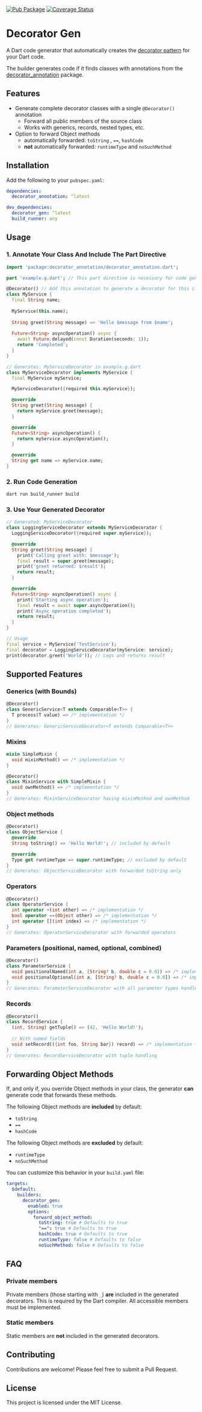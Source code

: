 [![Pub Package](https://img.shields.io/pub/v/decorator_gen.svg)](https://pub.dev/packages/decorator_gen)
[![Coverage Status](https://img.shields.io/codecov/c/github/kcrpslcn/decorator_gen/main.svg)](https://codecov.io/gh/kcrpslcn/decorator_gen)

# Decorator Gen
A Dart code generator that automatically creates the [decorator pattern] for your Dart code.

The builder generates code if it finds classes with annotations from the [decorator_annotation] package.

## Features
- Generate complete decorator classes with a single `@Decorator()` annotation
  - Forward all public members of the source class
  - Works with generics, records, nested types, etc.
- Option to forward Object methods 
  - automatically forwarded: `toString` , `==`, `hashCode`
  - **not** automatically forwarded: `runtimeType` and `noSuchMethod` 

## Installation
Add the following to your `pubspec.yaml`:

```yaml
dependencies:
  decorator_annotation: ^latest

dev_dependencies:
  decorator_gen: ^latest
  build_runner: any
```

## Usage
### 1. Annotate Your Class And Include The Part Directive
```dart
import 'package:decorator_annotation/decorator_annotation.dart';

part 'example.g.dart'; // This part directive is necessary for code generation

@Decorator() // Add this annotation to generate a decorator for this class
class MyService {
  final String name;
  
  MyService(this.name);
  
  String greet(String message) => 'Hello $message from $name';
  
  Future<String> asyncOperation() async {
    await Future.delayed(const Duration(seconds: 1));
    return 'Completed';
  }
}

// Generates: MyServiceDecorator in example.g.dart
class MyServiceDecorator implements MyService {
  final MyService myService;

  MyServiceDecorator({required this.myService});

  @override
  String greet(String message) {
    return myService.greet(message);
  }

  @override
  Future<String> asyncOperation() {
    return myService.asyncOperation();
  }

  @override
  String get name => myService.name;
}
```

### 2. Run Code Generation
```bash
dart run build_runner build
```

### 3. Use Your Generated Decorator
```dart
// Generated: MyServiceDecorator
class LoggingServiceDecorator extends MyServiceDecorator {
  LoggingServiceDecorator({required super.myService});

  @override
  String greet(String message) {
    print('Calling greet with: $message');
    final result = super.greet(message);
    print('greet returned: $result');
    return result;
  }

  @override
  Future<String> asyncOperation() async {
    print('Starting async operation');
    final result = await super.asyncOperation();
    print('Async operation completed');
    return result;
  }
}

// Usage
final service = MyService('TestService');
final decorator = LoggingServiceDecorator(myService: service);
print(decorator.greet('World')); // Logs and returns result
```

## Supported Features
### Generics (with Bounds)
```dart
@Decorator()
class GenericService<T extends Comparable<T>> {
  T process(T value) => /* implementation */
}
// Generates: GenericServiceDecorator<T extends Comparable<T>>
```

### Mixins
```dart
mixin SimpleMixin {
  void mixinMethod() => /* implementation */
}

@Decorator()
class MixinService with SimpleMixin {
  void ownMethod() => /* implementation */
}
// Generates: MixinServiceDecorator having mixinMethod and ownMethod 
```

### Object methods
```dart
@Decorator()
class ObjectService {
  @override
  String toString() => 'Hello World!'; // included by default

  @override
  Type get runtimeType => super.runtimeType; // excluded by default
}
// Generates: ObjectServiceDecorator with forwarded toString only
```


### Operators
```dart
@Decorator()
class OperatorService {
  int operator +(int other) => /* implementation */
  bool operator ==(Object other) => /* implementation */
  int operator [](int index) => /* implementation */
}
// Generates: OperatorServiceDecorator with forwarded operators
```

### Parameters (positional, named, optional, combined)
```dart
@Decorator()
class ParameterService {
  void positionalNamed(int a, {String? b, double c = 0.0}) => /* implementation */
  void positionalOptional(int a, [String? b, double c = 0.0]) => /* implementation */
}
// Generates: ParameterServiceDecorator with all parameter types handled
```

### Records 
```dart
@Decorator()
class RecordService {
  (int, String) getTuple() => (42, 'Hello World!');
  
  // With named fields
  void setRecord(({int foo, String bar}) record) => /* implementation */
}
// Generates: RecordServiceDecorator with tuple handling
```

## Forwarding Object Methods
If, and only if, you override Object methods in your class, 
the generator **can** generate code that forwards these methods.

The following Object methods are **included** by default:
- `toString`
- `==`
- `hashCode`

The following Object methods are **excluded** by default:
- `runtimeType`
- `noSuchMethod`


You can customize this behavior in your `build.yaml` file:

```yaml
targets:
  $default:
    builders:
      decorator_gen:
        enabled: true
        options:
          forward_object_method:
            toString: true # Defaults to true
            "==": true # Defaults to true
            hashCode: true # Defaults to true
            runtimeType: false # Defaults to false
            noSuchMethod: false # Defaults to false
```

## FAQ
### Private members
Private members (those starting with `_`) **are** included in the generated decorators. 
This is required by the Dart compiler. All accessible members must be implemented.

### Static members
Static members are **not** included in the generated decorators.

## Contributing
Contributions are welcome! Please feel free to submit a Pull Request.

## License
This project is licensed under the MIT License.

[decorator_annotation]: https://pub.dev/packages/decorator_annotation
[decorator pattern]: https://en.wikipedia.org/wiki/Decorator_pattern